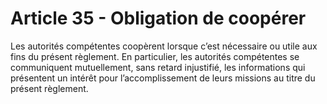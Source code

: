 # Article 35 - Obligation de coopérer


Les autorités compétentes coopèrent lorsque c’est nécessaire ou utile aux fins du présent règlement. En particulier, les autorités compétentes se communiquent mutuellement, sans retard injustifié, les informations qui présentent un intérêt pour l’accomplissement de leurs missions au titre du présent règlement.
